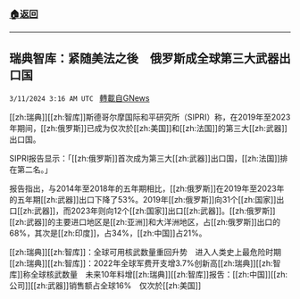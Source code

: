 ###  [:house:返回](README.md)
---


## 瑞典智库：紧随美法之後　俄罗斯成全球第三大武器出口国
`3/11/2024 3:16 AM UTC ` [轉載自GNews](https://gnews.org/articles/2382981)

[[zh:瑞典]][[zh:智库]]斯德哥尔摩国际和平研究所（SIPRI）称，在2019年至2023年期间，[[zh:俄罗斯]]已成为仅次於[[zh:美国]]和[[zh:法国]]的第三大[[zh:武器]]出口国。

SIPRI报告显示：「[[zh:俄罗斯]]首次成为第三大[[zh:武器]]出口国，[[zh:法国]]排在第二名。」

报告指出，与2014年至2018年的五年期相比，[[zh:俄罗斯]]在2019年至2023年的五年期[[zh:武器]]出口下降了53%。2019年[[zh:俄罗斯]]向31个[[zh:国家]]出口[[zh:武器]]，而2023年则向12个[[zh:国家]]出口[[zh:武器]]。[[zh:俄罗斯]][[zh:武器]]的主要进口地区是[[zh:亚洲]]和大洋洲地区，占[[zh:俄罗斯]]出口的68%，其次是[[zh:印度]]，占34%，[[zh:中国]]占21%。

[[zh:瑞典]][[zh:智库]]：全球可用核武数量重回升势　进入人类史上最危险时期[[zh:瑞典]][[zh:智库]]：2022年全球军费开支增3.7%创新高[[zh:瑞典]][[zh:智库]]称全球核武数量　未来10年料增[[zh:瑞典]][[zh:智库]]报吿：[[zh:中国]][[zh:公司]][[zh:武器]]销售额占全球16%　仅次於[[zh:美国]]
